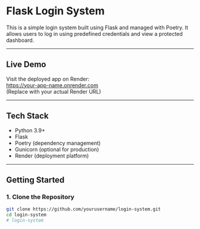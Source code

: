 # Flask Login System

This is a simple login system built using Flask and managed with Poetry. It allows users to log in using predefined credentials and view a protected dashboard.

---

## Live Demo

Visit the deployed app on Render:  
https://your-app-name.onrender.com  
(Replace with your actual Render URL)

---

## Tech Stack

- Python 3.9+
- Flask
- Poetry (dependency management)
- Gunicorn (optional for production)
- Render (deployment platform)

---

## Getting Started

### 1. Clone the Repository
```bash
git clone https://github.com/yourusername/login-system.git
cd login-system
# login-system
